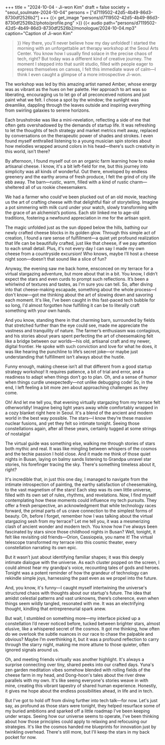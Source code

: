 +++
title = "2024-10-04 - Ji-won Kim"
draft = false
society = "seoul_soulmate-2024-10-04"
persons = ["d7119502-42d5-4b49-86d3-8730df2526b2"]
+++
{{< get_image "persons/d7119502-42d5-4b49-86d3-8730df2526b2/photo/profile.png" >}}
{{< audio
    path="persons/d7119502-42d5-4b49-86d3-8730df2526b2/monologue/2024-10-04.mp3" 
    caption="Caption of Ji-won Kim"
>}}
Hey there, you'll never believe how my day unfolded!
I started the morning with an unforgettable art therapy workshop at the Seoul Arts Center. You know how I usually find solace in the precise chaos of tech, right? But today was a different kind of creative journey. The moment I stepped into that sunlit studio, filled with people eager to express themselves on canvas, I felt this immediate wave of calm—I think I even caught a glimpse of a more introspective Ji-won.

The workshop was led by this amazing artist named Amber, whose energy was as vibrant as the hues on her palette. Her approach to art was so liberating, encouraging us to let go of all preconceived notions and just paint what we felt. I chose a spot by the window; the sunlight was dreamlike, dappling through the leaves outside and inspiring everything from swirling galaxies to serene horizons.

Each brushstroke was like a mini-revelation, reflecting a side of me that often gets overshadowed by the demands of startup life. It was refreshing to let the thoughts of tech strategy and market metrics melt away, replaced by conversations on the therapeutic power of shades and strokes. I even found myself enthralled listening to a young musician spin stories about how melodies wrapped around colors in his head—there's such creativity in this world, isn't there?

By afternoon, I found myself out on an organic farm learning how to make artisanal cheese. I know, it's a bit left-field for me, but this journey into simplicity was all kinds of wonderful. Out there, enveloped by endless greenery and the earthy aroma of fresh produce, I felt the grind of city life ebb away. The barn—rustic, warm, filled with a kind of rustic charm—sheltered all of us rookie cheesemakers. 

We had a farmer who could've been plucked out of an old movie, teaching us the art of crafting cheese with that delightful flair of storytelling. Imagine a pot simmering with milk curd under your watch, slowly transforming with the grace of an alchemist’s potions. Each stir linked me to age-old traditions, fostering a newfound appreciation in me for the artisan spirit.

The magic unfolded just as the sun dipped below the hills, bathing our newly crafted cheese blocks in its golden glow. Through this simple act of creation, I found a rare sense of fulfillment—a quiet yet profound realization that life can be beautifully crafted, just like that cheese, if we pay attention to each small detail. Plus, it's not every day I can say I made my own cheese from a countryside excursion! Who knows, maybe I’ll host a cheese night soon—doesn’t that sound like a slice of fun?

Anyway, the evening saw me back home, ensconced on my terrace for a virtual stargazing adventure, but more about that in a bit. You know, I didn’t expect the stars and even curds to prompt such reflections.
 It’s been a whirlwind of textures and tastes, as I'm sure you can tell. So, after diving into that cheese-making escapade, something about the whole process—I don't know—got me thinking about the art of slowing down and savoring each moment. It's like, I’ve been caught in this fast-paced tech bubble for so long, I'd almost forgotten how fulfilling it can be to literally craft something with your own hands.

And you know, standing there in that charming barn, surrounded by fields that stretched further than the eye could see, made me appreciate the vastness and tranquility of nature. The farmer’s enthusiasm was contagious, and his stories about years spent perfecting the art of cheesemaking felt like a bridge between our worlds—his old, artisanal craft and my newer, digital frontier. He spoke with such conviction and love for what he does, it was like hearing the punchline to life’s secret joke—or maybe just understanding that fulfillment isn’t always about the hustle.

Funny enough, making cheese isn’t all that different from a good startup strategy workshop! It requires patience, a bit of trial and error, and a readiness to adapt when things don’t go to plan. Oh, and a sense of humor when things curdle unexpectedly—not unlike debugging code! So, in the end, I left feeling a bit more zen about approaching challenges as they come.

Oh! And let me tell you, that evening virtually stargazing from my terrace felt otherworldly! Imagine being light years away while comfortably wrapped in a cozy blanket right here in Seoul. It's a blend of the ancient and modern world in the best way possible. The stars—I know they’re these massive nuclear fusions, and yet they felt so intimate tonight. Seeing those constellations again, after all these years, certainly tugged at some strings of nostalgia!

The virtual guide was something else, walking me through stories of stars both mythic and real. It was like mingling between whispers of the cosmos and the techie passion I hold close. And it made me think of those quiet nights in Busan, laying on balmy sands listening to Grandpa unravel star stories, his forefinger tracing the sky. There's something timeless about it, right?

It's incredible that, in just this one day, I managed to navigate from the intimate introspection of painting, the earthy satisfaction of cheesemaking, to the vast magnetism of the stars! Each step was its own little universe, filled with its own set of rules, rhythms, and revelations. Now, I find myself contemplating how these moments could influence my tech pursuits. They offer a fresh perspective, an acknowledgment that while technology races forward, the primal parts of us crave connection to the simplest forms of beauty.
 Oh, before I forget, remember how I was talking about the virtual stargazing sesh from my terrace? Let me tell you, it was a mesmerizing clash of ancient wonder and modern tech. You know how I've always been fascinated by stars since those childhood nights in Busan? Well, tonight, it felt like revisiting old friends—Orion, Cassiopeia, you name it! The virtual telescope transformed my terrace into this cosmic theater, every constellation narrating its own epic.

But it wasn’t just about identifying familiar shapes; it was this deeply intimate dialogue with the universe. As each cluster popped on the screen, I could almost hear my grandpa's voice, recounting tales of gods and heroes. Tonight was a potent reminder of how the grandeur of technology can rekindle simple joys, harnessing the past even as we propel into the future. 

And, you know, it's funny—I caught myself intertwining the universe's structured chaos with thoughts about our startup's future. The idea that amidst celestial patterns and vast unknowns, there’s coherence, even when things seem wildly tangled, resonated with me. It was an electrifying thought, kindling that entrepreneurial spark anew. 

But wait, I stumbled on something more—my interface picked up a constellation I’d never noticed before, tucked between brighter stars, almost elusive, like a whispered secret of the cosmos. It got me thinking, how often do we overlook the subtle nuances in our race to chase the palpable and obvious? Maybe I’m overthinking it, but it was a profound reflection to carry through the starry night, making me more attune to those quieter, often ignored signals around us.

Oh, and meeting friends virtually was another highlight. It's always a surprise connecting over tiny, shared peeks into our crafted days. Yuna's zen garden meditation vibes somehow blended with rolling fields of the cheese farm in my head, and Dong-hoon's tales about the river drew parallels with my own. It's like seeing everyone's stories weave in with mine, creating this vibrant tapestry of shared human experience. Honestly, it gives me hope about the endless possibilities ahead, in life and in tech.

But I've got to hold off from diving further into tech talk—for now. Let's just say, as profound as those stars were tonight, they helped resurface some of my buried ambitions and sparked off a little roadmap I've been keeping under wraps. Seeing how our universe seems to operate, I've been thinking about how those principles could apply to relaxing and refocusing our strategies. It's like the cosmos handed me blueprints for innovation just by twinkling overhead.
There's still more, but I'll keep the stars in my back pocket for now.
